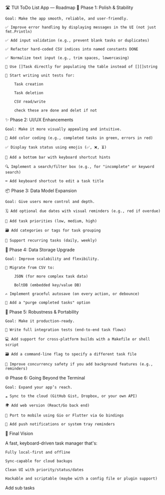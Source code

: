 🛣️ TUI ToDo List App — Roadmap
🧹 Phase 1: Polish & Stability

    Goal: Make the app smooth, reliable, and user-friendly.

    ✅ Improve error handling by displaying messages in the UI (not just fmt.Println)

    ✅ Add input validation (e.g., prevent blank tasks or duplicates)

    ✅ Refactor hard-coded CSV indices into named constants DONE

    ✅ Normalize text input (e.g., trim spaces, lowercasing)

    🔄 Use []Task directly for populating the table instead of [][]string

    🧪 Start writing unit tests for:

        Task creation

        Task deletion

        CSV read/write
        
        check these are done and delet if not

✨ Phase 2: UI/UX Enhancements

    Goal: Make it more visually appealing and intuitive.

    🎨 Add color coding (e.g., completed tasks in green, errors in red)

    ✅ Display task status using emojis (✅, ❌, ⏳)

    🧾 Add a bottom bar with keyboard shortcut hints

    🔍 Implement a search/filter box (e.g., for "incomplete" or keyword search)

    ⌨️ Add keyboard shortcut to edit a task title

📦 Phase 3: Data Model Expansion

    Goal: Give users more control and depth.

    🗓️ Add optional due dates with visual reminders (e.g., red if overdue)

    📌 Add task priorities (low, medium, high)

    🗃️ Add categories or tags for task grouping

    🔁 Support recurring tasks (daily, weekly)

💾 Phase 4: Data Storage Upgrade

    Goal: Improve scalability and flexibility.

    🔄 Migrate from CSV to:

        JSON (for more complex task data)

        BoltDB (embedded key/value DB)

    ✍️ Implement graceful autosave (on every action, or debounce)

    🧹 Add a "purge completed tasks" option

🔐 Phase 5: Robustness & Portability

    Goal: Make it production-ready.

    🧪 Write full integration tests (end-to-end task flows)

    💻 Add support for cross-platform builds with a Makefile or shell script

    🗃️ Add a command-line flag to specify a different task file

    🧵 Improve concurrency safety if you add background features (e.g., reminders)

🌐 Phase 6: Going Beyond the Terminal

    Goal: Expand your app’s reach.

    ☁️ Sync to the cloud (GitHub Gist, Dropbox, or your own API)

    🌍 Add web version (React/Go back end)

    📱 Port to mobile using Gio or Flutter via Go bindings

    🔔 Add push notifications or system tray reminders

🏁 Final Vision

A fast, keyboard-driven task manager that's:

    Fully local-first and offline

    Sync-capable for cloud backups

    Clean UI with priority/status/dates

    Hackable and scriptable (maybe with a config file or plugin support)



Add sub tasks 
